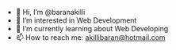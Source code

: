 - 👋 Hi, I’m @baranakilli
- 👀 I’m interested in Web Development
- 🌱 I’m currently learning about Web Developing
- 📫 How to reach me: akillibaran@hotmail.com

<!---
baranakilli/baranakilli is a ✨ special ✨ repository because its `README.md` (this file) appears on your GitHub profile.
You can click the Preview link to take a look at your changes.
--->
